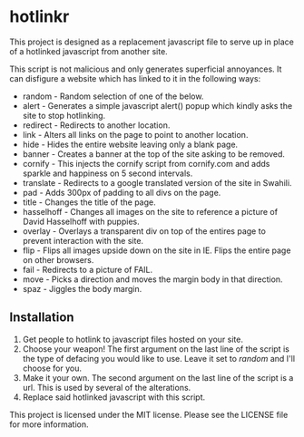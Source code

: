 hotlinkr
========
This project is designed as a replacement javascript file to serve up in place of a hotlinked javascript from another site.  

This script is not malicious and only generates superficial annoyances. It can disfigure a website which has linked to it in the following ways:

* random - Random selection of one of the below.
* alert - Generates a simple javascript alert() popup which kindly asks the site to stop hotlinking.
* redirect - Redirects to another location.
* link - Alters all links on the page to point to another location.
* hide - Hides the entire website leaving only a blank page.
* banner - Creates a banner at the top of the site asking to be removed.
* cornify - This injects the cornify script from cornify.com and adds sparkle and happiness on 5 second intervals.
* translate - Redirects to a google translated version of the site in Swahili.
* pad - Adds 300px of padding to all divs on the page.
* title - Changes the title of the page.
* hasselhoff - Changes all images on the site to reference a picture of David Hasselhoff with puppies.
* overlay - Overlays a transparent div on top of the entires page to prevent interaction with the site.
* flip - Flips all images upside down on the site in IE.  Flips the entire page on other browsers.
* fail - Redirects to a picture of FAIL.
* move - Picks a direction and moves the margin body in that direction.
* spaz - Jiggles the body margin.

Installation
------------
1. Get people to hotlink to javascript files hosted on your site.
2. Choose your weapon!  The first argument on the last line of the script is the type of defacing you would like to use.  Leave it set to _random_ and I'll choose for you.
3. Make it your own.  The second argument on the last line of the script is a url.  This is used by several of the alterations.
4. Replace said hotlinked javascript with this script.

This project is licensed under the MIT license.  Please see the LICENSE file for more information.

